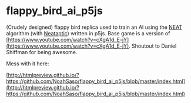 flappy_bird_ai_p5js
===================

(Crudely designed) flappy bird replica used to train an AI using the [NEAT](https://en.wikipedia.org/wiki/Neuroevolution_of_augmenting_topologies) algorithm (with [Neataptic](https://github.com/wagenaartje/neataptic)) written in p5js.
Base game is a version of [https://www.youtube.com/watch?v=cXgA1d_E-jY](https://www.youtube.com/watch?v=cXgA1d_E-jY). Shoutout to Daniel Shiffman for being awesome.

Mess with it here:

[http://htmlpreview.github.io/?https://github.com/NoahSaso/flappy_bird_ai_p5js/blob/master/index.html](http://htmlpreview.github.io/?https://github.com/NoahSaso/flappy_bird_ai_p5js/blob/master/index.html)
